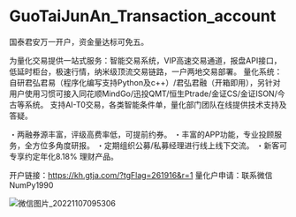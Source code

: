 # GuoTaiJunAn_Transaction_account

国泰君安万一开户，资金量达标可免五。

为量化交易提供一站式服务：智能交易系统，VIP高速交易通道，报盘API接口，低延时柜台，极速行情，纳米级顶流交易链路，一户两地交易部署。
量化系统：自研君弘君易（程序化编写支持Python及c++）/君弘君融（开箱即用），另针对用户使用习惯可接入同花顺MindGo/迅投QMT/恒生Ptrade/金证CS/金证ISON/今古等系统。
支持AI-T0交易，各类智能条件单，量化部门团队在线提供技术支持及答疑。
 
・两融券源丰富，评级高费率低，可提前约券。
・丰富的APP功能，专业投顾服务，全方位多角度研报。
・定期组织公募/私募经理进行线上线下交流。
・新客可专享约定年化8.18% 理财产品。

开户链接：https://kh.gtja.com/?tgFlag=261916&r=1
量化户申请：联系微信 NumPy1990

![微信图片_20221107095306](https://user-images.githubusercontent.com/101326415/200211088-1c47e200-081d-409b-b9b4-dc8e1e544e01.jpg)
